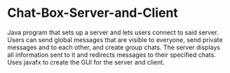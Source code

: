 # Chat-Box-Server-and-Client
Java program that sets up a server and lets users connect to said server. Users can send global messages that are visible to everyone, send private messages and to each other, and create group chats. The server displays all information sent to it and redirects messages to their specified chats. Uses javafx to create the GUI for the server and client. 
